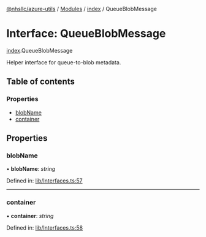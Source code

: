 [@nhsllc/azure-utils](../README.md) / [Modules](../modules.md) / [index](../modules/index.md) / QueueBlobMessage

# Interface: QueueBlobMessage

[index](../modules/index.md).QueueBlobMessage

Helper interface for queue-to-blob metadata.

## Table of contents

### Properties

- [blobName](index.queueblobmessage.md#blobname)
- [container](index.queueblobmessage.md#container)

## Properties

### blobName

• **blobName**: *string*

Defined in: [lib/Interfaces.ts:57](https://github.com/nhsllc/azure-utils/blob/ac67aa4/lib/Interfaces.ts#L57)

___

### container

• **container**: *string*

Defined in: [lib/Interfaces.ts:58](https://github.com/nhsllc/azure-utils/blob/ac67aa4/lib/Interfaces.ts#L58)
